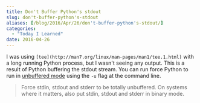 ```yaml
---
title: Don't Buffer Python's stdout
slug: don't-buffer-python's-stdout
aliases: [/blog/2016/Apr/26/don't-buffer-python's-stdout/]
categories:
  - "Today I Learned"
date: 2016-04-26
---
```


I was using `[tee](http://man7.org/linux/man-pages/man1/tee.1.html)` with a long running Python process, but I wasn't seeing any output. This is a result of Python buffering the stdout stream. You can run force Python to run in [unbuffered mode](https://docs.python.org/2/using/cmdline.html#cmdoption-u) using the `-u` flag at the command line.

> Force stdin, stdout and stderr to be totally unbuffered. On systems where it matters, also put stdin, stdout and stderr in binary mode.



